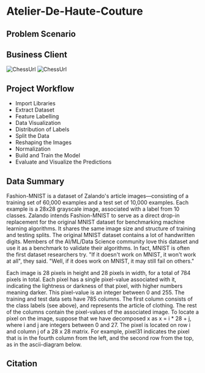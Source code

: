 # Atelier-De-Haute-Couture

## Problem Scenario
## Business Client
![ChessUrl](https://images.squarespace-cdn.com/content/v1/5d48ece5c9b54700015ba784/1603698100793-GRLKR2D44TY660KTLMNB/Milan+Fashion+App+UI+Kit-web-15.gif"chess")
![ChessUrl](https://scitechdaily.com/images/Asteroid-Strike-Animation.gif"chess")


## Project Workflow
- Import Libraries
- Extract Dataset
- Feature Labelling
- Data Visualization
- Distribution of Labels
- Split the Data
- Reshaping the Images
- Normalization
- Build and Train the Model
- Evaluate and Visualize the Predictions

## Data Summary
Fashion-MNIST is a dataset of Zalando's article images—consisting of a training set of 60,000 examples and a test set of 10,000 examples. Each example is a 28x28 grayscale image, associated with a label from 10 classes. Zalando intends Fashion-MNIST to serve as a direct drop-in replacement for the original MNIST dataset for benchmarking machine learning algorithms. It shares the same image size and structure of training and testing splits. The original MNIST dataset contains a lot of handwritten digits. Members of the AI/ML/Data Science community love this dataset and use it as a benchmark to validate their algorithms. In fact, MNIST is often the first dataset researchers try.  "If it doesn't work on MNIST, it won't work at all", they said. "Well, if it does work on MNIST, it may still fail on others."

Each image is 28 pixels in height and 28 pixels in width, for a total of 784 pixels in total.
Each pixel has a single pixel-value associated with it, indicating the lightness or darkness of that pixel, with higher numbers meaning darker. This pixel-value is an integer between 0 and 255.
The training and test data sets have 785 columns.
The first column consists of the class labels (see above), and represents the article of clothing.
The rest of the columns contain the pixel-values of the associated image.
To locate a pixel on the image, suppose that we have decomposed x as x = i * 28 + j, where i and j are integers between 0 and 27. The pixel is located on row i and column j of a 28 x 28 matrix. For example, pixel31 indicates the pixel that is in the fourth column from the left, and the second row from the top, as in the ascii-diagram below.

## Citation
